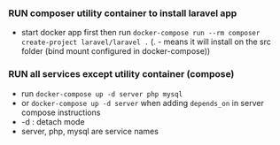 ### RUN composer utility container to install laravel app
- start docker app first then run
`docker-compose run --rm composer create-project laravel/laravel .` (. - means it will install on the src folder (bind mount configured in docker-compose))

### RUN all services except utility container (compose)
- run `docker-compose up -d server php mysql` 
- or `docker-compose up -d server` when adding `depends_on` in server compose instructions
- -d : detach mode
- server, php, mysql are service names